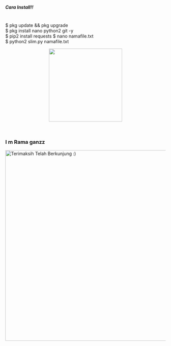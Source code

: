 
<h5>Cara Install!!</h5>
<br>
$ pkg update && pkg upgrade <br>
$ pkg install nano python2 git -y<br>
$ pip2 install requests
$ nano namafile.txt<br>
$ python2 slim.py namafile.txt<br>


<p align="center">

<img src="https://raw.githubusercontent.com/A187ID/AR15BOT/main/aris/A187.jpg" width="230" height="230"/>

</p><br>




 

</p>

</details>

### I m Rama ganzz

<img src="https://github.com/TheDudeThatCode/TheDudeThatCode/blob/master/Assets/Mario_Gameplay.gif" alt="Terimaksih Telah Berkunjung :)" width="600" />

